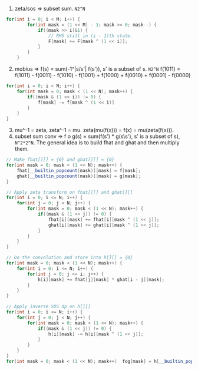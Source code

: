 <!-- https://codeforces.com/blog/entry/72488 -->
1. zeta/sos => subset sum. `N2^N`
```cpp
for(int i = 0; i < M; i++) {
		for(int mask = (1 << M) - 1; mask >= 0; mask--) {
			if((mask >> i)&1) {
				// RHS still in (i - 1)th state.
				F[mask] += F[mask ^ (1 << i)];
			}
		}
	}
```
2. mobius => f(s) = sum(-1^|s/s'| f(s')), s' is a subset of s. `N2^N`
f(1011) = f(1011) - f(0011) - f(1010) - f(1001) + f(1000) + f(0010) + f(0001) - f(0000)
```cpp
for(int i = 0; i < N; i++) {
    for(int mask = 0; mask < (1 << N); mask++) {
        if((mask & (1 << i)) != 0) {
            f[mask] -= f[mask ^ (1 << i)]
        }
    }
}
```
3. mu^-1 = zeta, zeta^-1 = mu. zeta(mu(f(x))) = f(x) = mu(zeta(f(x))).
4. subset sum conv => f o g(s) = sum(f(s') * g(s\s'), s' is a subset of s), `N^2*2^N`.
The general idea is to build fhat and ghat and then multiply them.

```cpp
// Make fhat[][] = {0} and ghat[][] = {0}
for(int mask = 0; mask < (1 << N); mask++) {
    fhat[__builtin_popcount(mask)][mask] = f[mask];
    ghat[__builtin_popcount(mask)][mask] = g[mask];
}

// Apply zeta transform on fhat[][] and ghat[][]
for(int i = 0; i <= N; i++) {
    for(int j = 0; j < N; j++) {
        for(int mask = 0; mask < (1 << N); mask++) {
            if((mask & (1 << j)) != 0) {
                fhat[i][mask] += fhat[i][mask ^ (1 << j)];
                ghat[i][mask] += ghat[i][mask ^ (1 << j)];
            }
        }
    }
}

// Do the convolution and store into h[][] = {0}
for(int mask = 0; mask < (1 << N); mask++) {
    for(int i = 0; i <= N; i++) {
        for(int j = 0; j <= i; j++) {
            h[i][mask] += fhat[j][mask] * ghat[i - j][mask];
        } 
    }
}

// Apply inverse SOS dp on h[][]
for(int i = 0; i <= N; i++) {
    for(int j = 0; j < N; j++) {
        for(int mask = 0; mask < (1 << N); mask++) {
            if((mask & (1 << j)) != 0) {
                h[i][mask] -= h[i][mask ^ (1 << j)];
            }
        }
    }
}
for(int mask = 0; mask < (1 << N); mask++)  fog[mask] = h[__builtin_popcount(mask)][mask];
```
